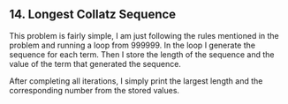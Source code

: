 ## 14. Longest Collatz Sequence

This problem is fairly simple, I am just following the rules mentioned in the 
problem and running a loop from 999999. In the loop I generate the sequence for
each term. Then I store the length of the sequence and the value of the term that generated the sequence.

After completing all iterations, I simply print the largest length and the corresponding number from the stored values.